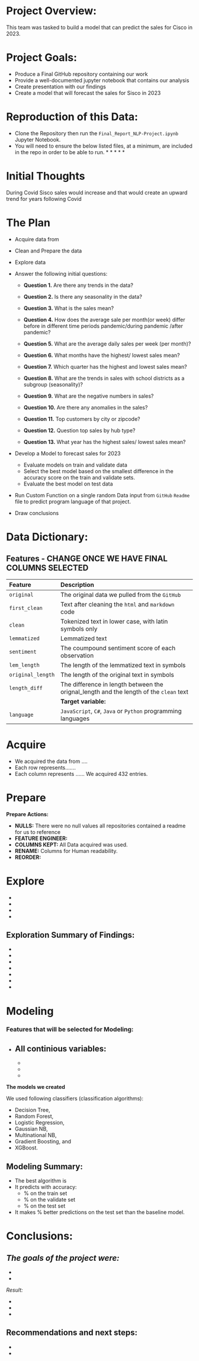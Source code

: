 
# Project Overview:
This team was tasked to build a model that can predict the sales for Cisco in 2023.



# Project Goals:
* Produce a Final GitHub repository containing our work
* Provide a well-documented jupyter notebook that contains our analysis
* Create presentation with our findings 
* Create a model that will forecast the sales for Sisco in 2023

# Reproduction of this Data:

         
* Clone the Repository then run the ```Final_Report_NLP-Project.ipynb``` Jupyter Notebook. 
* You will need to ensure the below listed files, at a minimum, are included in the repo in order to be able to run.
   * 
   * 
   * 
   * 
   * 

    
# Initial Thoughts
During Covid Sisco sales would increase and that would create an upward trend for years following Covid

# The Plan
* Acquire data from 
* Clean and Prepare the data 
* Explore data 
* Answer the following initial questions:

    * **Question 1.** Are there any trends in the data?
    
    * **Question 2.** Is there any seasonality in the data?

    * **Question 3.** What is the sales mean? 

    * **Question 4.** How does the average sale per month(or week) differ before in different time periods  pandemic/during pandemic /after pandemic?
    
    * **Question 5.** What are the average daily sales per week (per month)?
    
    * **Question 6.** What months have the highest/ lowest sales mean? 

    * **Question 7.** Which quarter has the highest and lowest sales mean? 

    * **Question 8.** What are the trends in sales with school districts as a subgroup (seasonality)?

    * **Question 9.** What are the negative numbers in sales? 

    * **Question 10.** Are there any anomalies in the sales? 

    * **Question 11.** Top customers by city or zipcode?

    * **Question 12.** Question top sales by hub type?

    * **Question 13.** What year has the highest sales/ lowest sales mean? 



* Develop a Model to forecast sales for 2023 
    * Evaluate models on train and validate data 
    * Select the best model based on the smallest difference in the accuracy score on the train and validate sets.
    * Evaluate the best model on test data
* Run Custom Function on a single random Data input from `GitHub` `Readme` file to predict program language of that project.
* Draw conclusions

# Data Dictionary:

    
## Features - CHANGE ONCE WE HAVE FINAL COLUMNS SELECTED
|Feature    |Description       |
|:----------|:-----------------|
|`original`| The original data we pulled from the `GitHub`|	
|`first_clean`| Text after cleaning the `html` and `markdown` code|
|`clean`|Tokenized text in lower case, with latin symbols only|
|`lemmatized`|Lemmatized text|
|`sentiment`|The coumpound sentiment score of each observation|
|`lem_length`|The length of the lemmatized text in symbols|
|`original_length`|The length of the original text in symbols|
|`length_diff`|The difference in length between the orignal_length and the length of the `clean` text|
||**Target variable:**|
|`language`|`JavaScript`, `C#`, `Java` or `Python` programming languages|


# Acquire

* We acquired the data from ....
* Each row represents.......
* Each column represents ......
We acquired 432 entries.

# Prepare

**Prepare Actions:**

* **NULLS:** There were no null values all repositories contained a readme for us to reference
* **FEATURE ENGINEER:** 
* **COLUMNS KEPT:** All Data acquired was used.
* **RENAME:** Columns for Human readability.    
* **REORDER:** 




# Explore

* 
* 
* 
* 

## Exploration Summary of Findings:
* 
* 
* 
* 
* 
* 
* 

# Modeling

### Features that will be selected for Modeling:
* All continious variables:
    - 
    - 
    - 
    - 

**The models we created**

We used following classifiers (classification algorithms): 
- Decision Tree, 
- Random Forest, 
- Logistic Regression,
- Gaussian NB,
- Multinational NB, 
- Gradient Boosting, and
- XGBoost. 


## Modeling Summary:
- The best algorithm  is 
- It predicts with accuracy:
    - % on the train set
    - % on the validate set
    - % on the test set
- It makes % better predictions on the test set than the baseline model.


# Conclusions: 
*The goals of the project were:*
- 
- 
- 

*Result:*

- 
- 
- 


## **Recommendations and next steps:**
- 
- 
